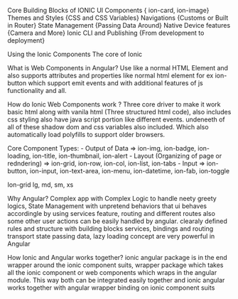 Core Building Blocks of IONIC
    UI Components { ion-card, ion-image}
    Themes and Styles {CSS and CSS Variables}
    Navigations {Customs or Built in Router}
    State Management {Passing Data Around}
    Native Device features {Camera and More}
    Ionic CLI and Publishing {From development to deployment}

Using the Ionic Components 
    The core of Ionic

What is Web Components in Angular?
Use like a normal HTML Element and also supports attributes and properties like normal html element for ex ion-button which support emit events and with additional features of js functionality and all.

How do Ionic Web Components work ?
Three core driver to make it work basic html along with vanila html (Three structured html code), also includes css styling also have java script portion like different events.
undeneeth of all of these shadow dom and css variables also included. Which also automatically load polyfills to support older browsers.

Core Component Types:
    - Output of Data => ion-img, ion-badge, ion-loading, ion-title, ion-thumbnail, ion-alert
    - Layout (Organizing of page or redndering) => ion-grid, ion-row, ion-col, ion-list, ion-tabs
    - Input => ion-button, ion-input, ion-text-area, ion-menu, ion-datetime, ion-fab, ion-toggle 

Ion-grid
    lg, md, sm, xs

Why Angular? 
Complex app with Complex Logic to handle neety greety logics, State Management with unpretend behaviors that ui behaves accordingle by using services feature, routing and different routes also some other user actions can be easily handled by angular.
clearaly defined rules and structure with building blocks
services, bindings and routing transport state 
passing data, lazy loading concept are very powerful in Angular


How Ionic and Angular works together?
ionic angular package is in the end wrapper around the ionic component suits, wrapper package which takes all the ionic component or web components which wraps in the angular module. This way both can be integrated easily together and ionic angular works together with angular wrapper binding on ionic component suits